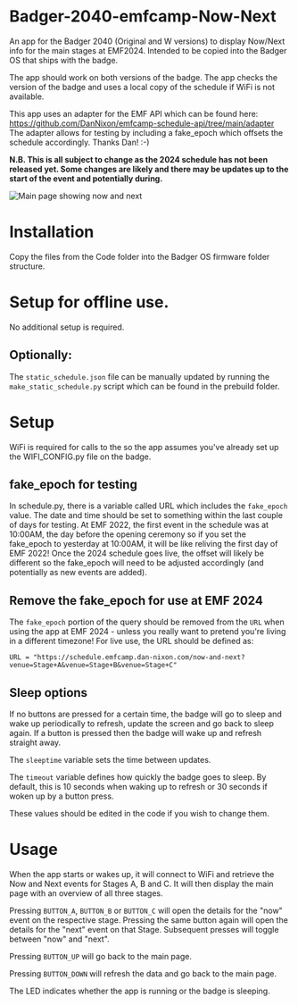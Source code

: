 # Badger-2040-emfcamp-Now-Next
An app for the Badger 2040 (Original and W versions) to display Now/Next info for the main stages at EMF2024.  Intended to be copied into the Badger OS that ships with the badge.

The app should work on both versions of the badge.  The app checks the version of the badge and uses a local copy of the schedule if WiFi is not available.

This app uses an adapter for the EMF API which can be found here:  https://github.com/DanNixon/emfcamp-schedule-api/tree/main/adapter
The adapter allows for testing by including a fake_epoch which offsets the schedule accordingly.  Thanks Dan! :-)

**N.B. This is all subject to change as the 2024 schedule has not been released yet.  Some changes are likely and there may be updates up to the start of the event and potentially during.**

![Main page showing now and next](/photos/Main.jpg)

# Installation
Copy the files from the Code folder into the Badger OS firmware folder structure.

# Setup for offline use.
No additional setup is required.

## Optionally:
  The `static_schedule.json` file can be manually updated by running the `make_static_schedule.py` script which can be found in the prebuild folder.

# Setup
WiFi is required for calls to the  so the app assumes you've already set up the WIFI_CONFIG.py file on the badge.


## fake_epoch for testing
In schedule.py, there is a variable called URL which includes the `fake_epoch` value.  The date and time should be set to something within the last couple of days for testing.  At EMF 2022, the first event in the schedule was at 10:00AM, the day before the opening ceremony so if you set the fake_epoch to yesterday at 10:00AM, it will be like reliving the first day of EMF 2022!
Once the 2024 schedule goes live, the offset will likely be different so the fake_epoch will need to be adjusted accordingly (and potentially as new events are added).


## Remove the fake_epoch for use at EMF 2024
The `fake_epoch` portion of the query should be removed from the `URL` when using the app at EMF 2024 - unless you really want to pretend you're living in a different timezone!
For live use, the URL should be defined as:

`URL = "https://schedule.emfcamp.dan-nixon.com/now-and-next?venue=Stage+A&venue=Stage+B&venue=Stage+C"`


## Sleep options
If no buttons are pressed for a certain time, the badge will go to sleep and wake up periodically to refresh, update the screen and go back to sleep again.  If a button is pressed then the badge will wake up and refresh straight away.

The `sleeptime` variable sets the time between updates.

The `timeout` variable defines how quickly the badge goes to sleep.  By default, this is 10 seconds when waking up to refresh or 30 seconds if woken up by a button press.

These values should be edited in the code if you wish to change them.


# Usage
When the app starts or wakes up, it will connect to WiFi and retrieve the Now and Next events for Stages A, B and C.  It will then display the main page with an overview of all three stages.

Pressing `BUTTON_A`, `BUTTON_B` or `BUTTON_C` will open the details for the "now" event on the respective stage.  Pressing the same button again will open the details for the "next" event on that Stage.  Subsequent presses will toggle between "now" and "next".

Pressing `BUTTON_UP` will go back to the main page.

Pressing `BUTTON_DOWN` will refresh the data and go back to the main page.

The LED indicates whether the app is running or the badge is sleeping.
